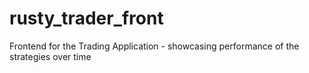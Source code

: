 # rusty_trader_front
Frontend for the Trading Application - showcasing performance of the strategies over time
